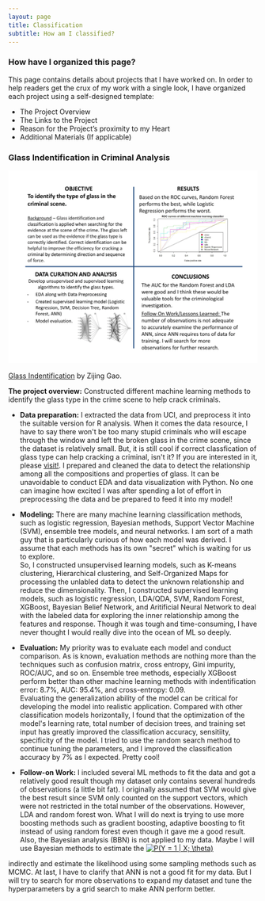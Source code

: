 ```yaml
---
layout: page
title: Classification 
subtitle: How am I classified?
---
```


### How have I organized this page?
This page contains details about projects that I have worked on. In order to help readers get the crux of my work with a single look, I have organized each project using a self-designed template:

- The Project Overview
- The Links to the Project
- Reason for the Project’s proximity to my Heart
- Additional Materials (If applicable)

### Glass Indentification in Criminal Analysis 

![quad_chart](image/Zijing_Gao_quad_chart-642-1.png)

[Glass Indentification](https://github.com/zg104/Projects/blob/master/Statistical_learning/Zijing%20Gao%20642-project-final.pdf) by Zijing Gao.

__The project overview:__ Constructed different machine learning methods to identify the glass type in the crime scene to help crack criminals.

- **Data preparation:** I extracted the data from UCI, and preprocess it into the suitable version for R analysis. When it comes the data resource, I have to say there won't be too many stupid criminals who will escape through the window and left the broken glass in the crime scene, since the dataset is relatively small. But, it is still cool if correct classfication of glass type can help cracking a criminal, isn't it? If you are interested in it, please [visit!](https://www.crimemuseum.org/crime-library/forensic-investigation/glass-analysis/). I prepared and cleaned the data to detect the relationship among all the compositions and properties of glass. It can be unavoidable to conduct EDA and data visualization with Python. No one can imagine how excited I was after spending a lot of effort in preprocessing the data and be prepared to feed it into my model!

- **Modeling:** There are many machine learning classification methods, such as logistic regression, Bayesian methods, Support Vector Machine (SVM), ensemble tree models, and neural networks. I am sort of a math guy that is particularly curious of how each model was derived. I assume that each methods has its own "secret" which is waiting for us to explore. <br/> So, I constructed unsupervised learning models, such as K-means clustering, Hierarchical clustering, and Self-Organized Maps for processing the unlabled data to detect the unknown relationship and reduce the dimensionality. Then, I constructed supervised learning models, such as logistic regression, LDA/QDA, SVM, Random Forest, XGBoost, Bayesian Belief Network, and Aritificial Neural Network to deal with the labeled data for exploring the inner relationship among the features and response. Though it was tough and time-consuming, I have never thought I would really dive into the ocean of ML so deeply. 

- **Evaluation:** My priority was to evaluate each model and conduct comparison. As is known, evaluation methods are nothing more than the techniques such as confusion matrix, cross entropy, Gini impurity, ROC/AUC, and so on. Ensemble tree methods, especially XGBoost perform better than other machine learning methods with indentification error: 8.7%, AUC: 95.4%, and cross-entropy: 0.09. <br/> Evaluating the generalization ability of the model can be critical for developing the model into realistic application. Compared with other classification models horizontally, I found that the optimization of the model's learning rate, total number of decision trees, and training set input has greatly improved the classification accuracy, sensitiity, specificity of the model. I tried to use the random search method to continue tuning the parameters, and I improved the classification accuracy by 7% as I expected. Pretty cool!

- **Follow-on Work:** I included several ML methods to fit the data and got a relatively good result though my dataset only contains several hundreds of observations (a little bit fat). I originally assumed that SVM would give the best result since SVM only counted on the support vectors, which were not restricted in the total number of the observations. However, LDA and random forest won. What I will do next is trying to use more boosting methods such as gradient boosting, adaptive boosting to fit instead of using random forest even though it gave me a good result. Also, the Bayesian analysis (BBN) is not applied to my data. Maybe I will use Bayesian methods to estimate the 
<a href="https://www.codecogs.com/eqnedit.php?latex=P(Y&space;=&space;1&space;|&space;X;&space;\theta)" target="_blank"><img src="https://latex.codecogs.com/gif.latex?P(Y&space;=&space;1&space;|&space;X;&space;\theta)" title="P(Y = 1 | X; \theta)" /></a>

indirectly and estimate the likelihood using some sampling methods such as MCMC. At last, I have to clarify that ANN is not a good fit for my data. But I will try to search for more observations to expand my dataset and tune the hyperparameters by a grid search to make ANN perform better.
